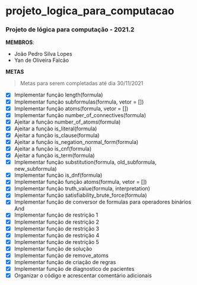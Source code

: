 # projeto_logica_para_computacao

### __Projeto de lógica para computação - 2021.2__

__MEMBROS__:
- João Pedro Silva Lopes
- Yan de Oliveira Falcão

__METAS__
> Metas para serem completadas até dia 30/11/2021
- [x] Implementar função length(formula)
- [x] Implementar função subformulas(formula, vetor = [])
- [x] Implementar função atoms(formula, vetor = [])
- [x] Implementar função number_of_connectives(formula)
- [x] Ajeitar a função number_of_atoms(formula)
- [x] Ajeitar a função is_literal(formula)
- [x] Ajeitar a função is_clause(formula)
- [x] Ajeitar a função is_negation_normal_form(formula)
- [x] Ajeitar a função is_cnf(formula)
- [x] Ajeitar a função is_term(formula)
- [x] Implementar função substitution(formula, old_subformula, new_subformula)
- [x] Implementar função is_dnf(formula)
- [x] Implementar função função atoms(formula, vetor = [])
- [x] Implementar função truth_value(formula, interpretation)
- [x] Implementar função satisfiability_brute_force(formula)
- [x] Implementar função de conversor de formulas para operadores binários And
- [x] Implementar função de restrição 1
- [x] Implementar função de restrição 2
- [x] Implementar função de restrição 3
- [x] Implementar função de restrição 4
- [x] Implementar função de restrição 5
- [x] Implementar função de solução
- [x] Implementar função de remove_atoms
- [x] Implementar função de criação de regras
- [x] Implementar função de diagnostico de pacientes
- [x] Organizar o código e acrescentar comentário adicionais
